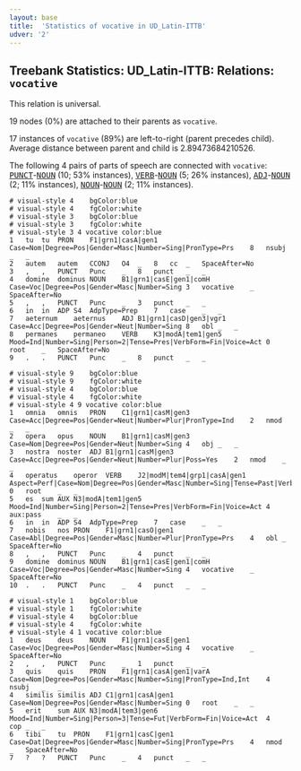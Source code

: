 ```yaml
---
layout: base
title:  'Statistics of vocative in UD_Latin-ITTB'
udver: '2'
---
```


## Treebank Statistics: UD_Latin-ITTB: Relations: `vocative`

This relation is universal.

19 nodes (0%) are attached to their parents as `vocative`.

17 instances of `vocative` (89%) are left-to-right (parent precedes child).
Average distance between parent and child is 2.89473684210526.

The following 4 pairs of parts of speech are connected with `vocative`: <tt><a href="la_ittb-pos-PUNCT.html">PUNCT</a></tt>-<tt><a href="la_ittb-pos-NOUN.html">NOUN</a></tt> (10; 53% instances), <tt><a href="la_ittb-pos-VERB.html">VERB</a></tt>-<tt><a href="la_ittb-pos-NOUN.html">NOUN</a></tt> (5; 26% instances), <tt><a href="la_ittb-pos-ADJ.html">ADJ</a></tt>-<tt><a href="la_ittb-pos-NOUN.html">NOUN</a></tt> (2; 11% instances), <tt><a href="la_ittb-pos-NOUN.html">NOUN</a></tt>-<tt><a href="la_ittb-pos-NOUN.html">NOUN</a></tt> (2; 11% instances).


~~~ conllu
# visual-style 4	bgColor:blue
# visual-style 4	fgColor:white
# visual-style 3	bgColor:blue
# visual-style 3	fgColor:white
# visual-style 3 4 vocative	color:blue
1	tu	tu	PRON	F1|grn1|casA|gen1	Case=Nom|Degree=Pos|Gender=Masc|Number=Sing|PronType=Prs	8	nsubj	_	_
2	autem	autem	CCONJ	O4	_	8	cc	_	SpaceAfter=No
3	,	,	PUNCT	Punc	_	8	punct	_	_
4	domine	dominus	NOUN	B1|grn1|casE|gen1|comH	Case=Voc|Degree=Pos|Gender=Masc|Number=Sing	3	vocative	_	SpaceAfter=No
5	,	,	PUNCT	Punc	_	3	punct	_	_
6	in	in	ADP	S4	AdpType=Prep	7	case	_	_
7	aeternum	aeternus	ADJ	B1|grn1|casD|gen3|vgr1	Case=Acc|Degree=Pos|Gender=Neut|Number=Sing	8	obl	_	_
8	permanes	permaneo	VERB	K3|modA|tem1|gen5	Mood=Ind|Number=Sing|Person=2|Tense=Pres|VerbForm=Fin|Voice=Act	0	root	_	SpaceAfter=No
9	.	.	PUNCT	Punc	_	8	punct	_	_

~~~


~~~ conllu
# visual-style 9	bgColor:blue
# visual-style 9	fgColor:white
# visual-style 4	bgColor:blue
# visual-style 4	fgColor:white
# visual-style 4 9 vocative	color:blue
1	omnia	omnis	PRON	C1|grn1|casM|gen3	Case=Acc|Degree=Pos|Gender=Neut|Number=Plur|PronType=Ind	2	nmod	_	_
2	opera	opus	NOUN	B1|grn1|casM|gen3	Case=Nom|Degree=Pos|Gender=Neut|Number=Sing	4	obj	_	_
3	nostra	noster	ADJ	B1|grn1|casM|gen3	Case=Acc|Degree=Pos|Gender=Neut|Number=Plur|Poss=Yes	2	nmod	_	_
4	operatus	operor	VERB	J2|modM|tem4|grp1|casA|gen1	Aspect=Perf|Case=Nom|Degree=Pos|Gender=Masc|Number=Sing|Tense=Past|VerbForm=Part|Voice=Pass	0	root	_	_
5	es	sum	AUX	N3|modA|tem1|gen5	Mood=Ind|Number=Sing|Person=2|Tense=Pres|VerbForm=Fin|Voice=Act	4	aux:pass	_	_
6	in	in	ADP	S4	AdpType=Prep	7	case	_	_
7	nobis	nos	PRON	F1|grn1|casO|gen1	Case=Abl|Degree=Pos|Gender=Masc|Number=Plur|PronType=Prs	4	obl	_	SpaceAfter=No
8	,	,	PUNCT	Punc	_	4	punct	_	_
9	domine	dominus	NOUN	B1|grn1|casE|gen1|comH	Case=Voc|Degree=Pos|Gender=Masc|Number=Sing	4	vocative	_	SpaceAfter=No
10	.	.	PUNCT	Punc	_	4	punct	_	_

~~~


~~~ conllu
# visual-style 1	bgColor:blue
# visual-style 1	fgColor:white
# visual-style 4	bgColor:blue
# visual-style 4	fgColor:white
# visual-style 4 1 vocative	color:blue
1	deus	deus	NOUN	F1|grn1|casE|gen1	Case=Voc|Degree=Pos|Gender=Masc|Number=Sing	4	vocative	_	SpaceAfter=No
2	,	,	PUNCT	Punc	_	1	punct	_	_
3	quis	quis	PRON	F1|grn1|casA|gen1|varA	Case=Nom|Degree=Pos|Gender=Masc|Number=Sing|PronType=Ind,Int	4	nsubj	_	_
4	similis	similis	ADJ	C1|grn1|casA|gen1	Case=Nom|Degree=Pos|Gender=Masc|Number=Sing	0	root	_	_
5	erit	sum	AUX	N3|modA|tem3|gen6	Mood=Ind|Number=Sing|Person=3|Tense=Fut|VerbForm=Fin|Voice=Act	4	cop	_	_
6	tibi	tu	PRON	F1|grn1|casC|gen1	Case=Dat|Degree=Pos|Gender=Masc|Number=Sing|PronType=Prs	4	nmod	_	SpaceAfter=No
7	?	?	PUNCT	Punc	_	4	punct	_	_

~~~


